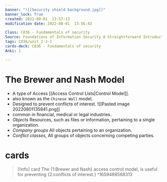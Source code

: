 ```yaml
---
banner: "![[Security shield background.jpg]]"
banner_lock: True
created: 2022-08-01  13:57:13
modification date: 2022-08-01  13:56:43

Class: C836 - Fundamentals of security
Source: Foundations of Information Security A Straightforward Introduction
tags: C836/unit_2-3-1
cards-deck: C836 - Fundamentals of security
Anki: 1

---
```


# The Brewer and Nash Model
- A type of Access [[Access Control Lists|Control Model]].
- also known as the `Chinese Wall` model.
- Designed to prevent conflicts of interest.
![[Pasted image 20220801135841.png]]
- common in financial, medical or legal industries.
- _Objects_ Resources, such as files or information, pertaining to a single organization.
- _Company groups_ All objects pertaining to an organization.
- _Conflict classes,_ All groups of objects concerning competing parties.

# cards
>[!info] card
>The {1:Brewer and Nash} access control model, is useful for preventing {2:conflicts of interest.}
^1659488568313


